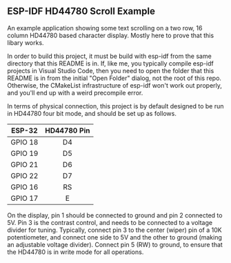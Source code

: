## ESP-IDF HD44780 Scroll Example

An example application showing some text scrolling on a two row, 16 column HD44780 based
character display.  Mostly here to prove that this libary works.

In order to build this project, it must be build with esp-idf from the same directory that
this README is in.  If, like me, you typically compile esp-idf projects in Visual Studio
Code, then you need to open the folder that this README is in from the initial "Open Folder"
dialog, not the root of this repo.  Otherwise, the CMakeList infrastructure of esp-idf
won't work out properly, and you'll end up with a weird precompile error.

In terms of physical connection, this project is by default designed to be run in HD44780 
four bit mode, and should be set up as follows.

| ESP-32 | HD44780 Pin |
| :---: | :---: |
| GPIO 18  | D4 |
| GPIO 19  | D5 |
| GPIO 21  | D6 |
| GPIO 22  | D7 |
| GPIO 16  | RS |
| GPIO 17  | E |

On the display, pin 1 should be connected to ground and pin 2 connected to 5V.  Pin 3 is the
contrast control, and needs to be connected to a voltage divider for tuning.  Typically, connect
pin 3 to the center (wiper) pin of a 10K potentiometer, and connect one side to 5V and the other
to ground (making an adjustable voltage divider).  Connect pin 5 (RW) to ground, to ensure that
the HD44780 is in write mode for all operations.
